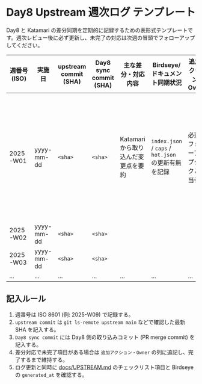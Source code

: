 # Day8 Upstream 週次ログ テンプレート

Day8 と Katamari の差分同期を定期的に記録するための表形式テンプレートです。週次レビュー後に必ず更新し、未完了の対応は次週の冒頭でフォローアップしてください。

| 週番号 (ISO) | 実施日 | upstream commit (SHA) | Day8 sync commit (SHA) | 主な差分・対応内容 | Birdseye/ドキュメント同期状況 | 追加アクション・Owner | 備考 |
| --- | --- | --- | --- | --- | --- | --- | --- |
| 2025-W01 | yyyy-mm-dd | `<sha>` | `<sha>` | Katamari から取り込んだ変更点を要約 | `index.json` / `caps` / `hot.json` の更新有無を記録 | 必要なフォローアップタスクと担当者 | レビューで決まった事項を記載 |
| 2025-W02 | yyyy-mm-dd | `<sha>` | `<sha>` |  |  |  |  |
| 2025-W03 | yyyy-mm-dd | `<sha>` | `<sha>` |  |  |  |  |
| ... | ... | ... | ... | ... | ... | ... | ... |

## 記入ルール

1. 週番号は ISO 8601 (例: 2025-W09) で記録する。
2. `upstream commit` は `git ls-remote upstream main` などで確認した最新 SHA を記入する。
3. `Day8 sync commit` には Day8 側の取り込みコミット (PR merge commit) を記入する。
4. 差分対応で未完了項目がある場合は `追加アクション・Owner` の列に追記し、完了するまで維持する。
5. ログ更新と同時に [docs/UPSTREAM.md](UPSTREAM.md) のチェックリスト項目と Birdseye の `generated_at` を確認する。
